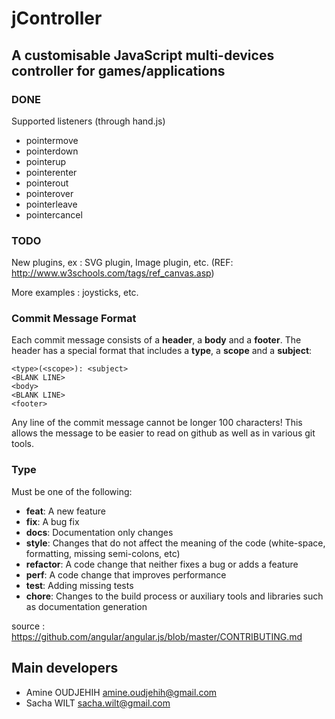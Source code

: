 # jController

## A customisable JavaScript multi-devices controller for games/applications

### DONE

Supported listeners (through hand.js)
- pointermove
- pointerdown
- pointerup
- pointerenter
- pointerout
- pointerover
- pointerleave
- pointercancel

### TODO

New plugins, ex : SVG plugin, Image plugin, etc.
(REF: http://www.w3schools.com/tags/ref_canvas.asp)

More examples : joysticks, etc.

### Commit Message Format
Each commit message consists of a **header**, a **body** and a **footer**.  The header has a special
format that includes a **type**, a **scope** and a **subject**:

```
<type>(<scope>): <subject>
<BLANK LINE>
<body>
<BLANK LINE>
<footer>
```

Any line of the commit message cannot be longer 100 characters! This allows the message to be easier
to read on github as well as in various git tools.

### Type
Must be one of the following:

* **feat**: A new feature
* **fix**: A bug fix
* **docs**: Documentation only changes
* **style**: Changes that do not affect the meaning of the code (white-space, formatting, missing
  semi-colons, etc)
* **refactor**: A code change that neither fixes a bug or adds a feature
* **perf**: A code change that improves performance
* **test**: Adding missing tests
* **chore**: Changes to the build process or auxiliary tools and libraries such as documentation
  generation

source : https://github.com/angular/angular.js/blob/master/CONTRIBUTING.md

## Main developers

- Amine OUDJEHIH <amine.oudjehih@gmail.com>
- Sacha WILT <sacha.wilt@gmail.com>
